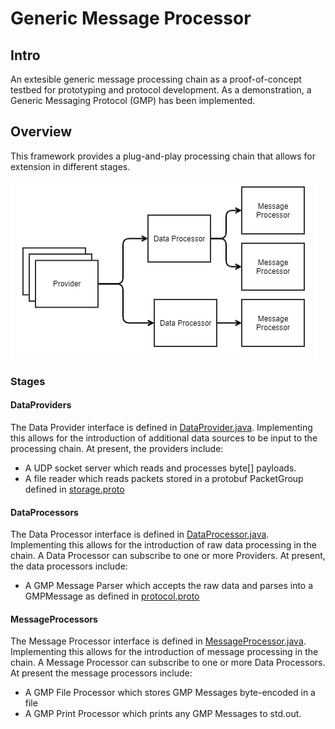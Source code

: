 # Generic Message Processor

## Intro
An extesible generic message processing chain as a proof-of-concept testbed for prototyping and protocol development.
As a demonstration, a Generic Messaging Protocol (GMP) has been implemented.

## Overview
This framework provides a plug-and-play processing chain that allows for extension in different stages.

![Generic Message Processing Chain](proc-chain.png)

### Stages
#### DataProviders
The Data Provider interface is defined in [DataProvider.java](src/main/java/org/darcro/messageproc/input/DataProvider.java). Implementing this allows for the introduction of additional data sources to be input to the processing chain.
At present, the providers include:
* A UDP socket server which reads and processes byte[] payloads.
* A file reader which reads packets stored in a protobuf PacketGroup defined in [storage.proto](src/main/proto/messageproc/storage.proto)

#### DataProcessors
The Data Processor interface is defined in [DataProcessor.java](src/main/java/org/darcro/messageproc/proc/DataProcessor.java). Implementing this allows for the introduction of raw data processing in the chain.
A Data Processor can subscribe to one or more Providers.
At present, the data processors include:
* A GMP Message Parser which accepts the raw data and parses into a GMPMessage as defined in [protocol.proto](src/main/proto/messageproc/protocol.proto)

#### MessageProcessors
The Message Processor interface is defined in [MessageProcessor.java](src/main/java/org/darcro/messageproc/proc/MessageProcessor.java). Implementing this allows for the introduction of message processing in the chain.
A Message Processor can subscribe to one or more Data Processors.
At present the message processors include:
* A GMP File Processor which stores GMP Messages byte-encoded in a file
* A GMP Print Processor which prints any GMP Messages to std.out.






